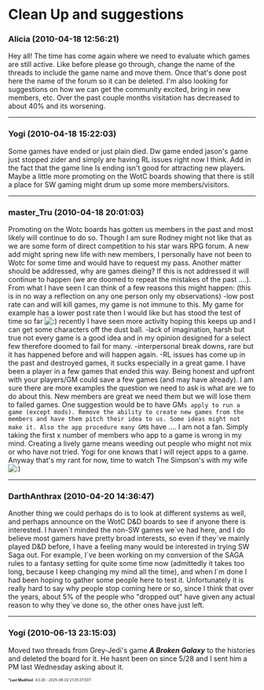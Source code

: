 # Clean Up and suggestions

### **Alicia** (2010-04-18 12:56:21)

Hey all!
The time has come again where we need to evaluate which games are still active. Like before please go through, change the name of the threads to include the game name and move them. Once that's done post here the name of the forum so it can be deleted.
I'm also looking for suggestions on how we can get the community excited, bring in new members, etc. Over the past couple months visitation has decreased to about 40% and its worsening.

---

### **Yogi** (2010-04-18 15:22:03)

Some games have ended or just plain died.
Dw game ended
jason's game just stopped
zider and simply are having RL issues right now I think.
Add in the fact that the game line Is ending isn't good for attracting new players.
Maybe a little more promoting on the WotC boards showing that there is still a place for SW gaming might drum up some more members/visitors.

---

### **master_Tru** (2010-04-18 20:01:03)

Promoting on the Wotc boards has gotten us members in the past and most likely will continue to do so. Though I am sure Rodney might not like that as we are some form of direct competition to his star wars RPG forum. A new add might spring new life with new members, I personally have not been to Wotc for some time and would have to request my pass.
Another matter should be addressed, why are games dieing? If this is not addressed it will continue to happen (we are doomed to repeat the mistakes of the past ....). From what I have seen I can think of a few reasons this might happen:
(this is in no way a reflection on any one person only my observations)
-low post rate can and will kill games, my game is not immune to this. My game for example has a lower post rate then I would like but has stood the test of time so far <!-- s:) -->![:)](https://i.ibb.co/8LPNcWCM/icon-e-smile.gif)<!-- s:) --> recently I have seen more activity hoping this keeps up and I can get some characters off the dust ball.
-lack of imagination, harsh but true not every game is a good idea and in my opinion designed for a select few therefore doomed to fail for many.
-interpersonal break downs, rare but it has happened before and will happen again.
-RL issues has come up in the past and destroyed games, it sucks especially in a great game. I have been a player in a few games that ended this way. Being honest and upfront with your players/GM could save a few games (and may have already).
I am sure there are more examples the question we need to ask is what are we to do about this. New members are great we need them but we will lose them to failed games.
One suggestion would be to have GM`s apply to run a game (except mods). Remove the ability to create new games from the members and have them pitch their idea to us. Some ideas might not make it. Also the app procedure many GM`s have .... I am not a fan. Simply taking the first x number of members who app to a game is wrong in my mind. Creating a lively game means weeding out people who might not mix or who have not tried. Yogi for one knows that I will reject apps to a game.
Anyway that's my rant for now, time to watch The Simpson's with my wife <!-- s:) -->![:)](https://i.ibb.co/8LPNcWCM/icon-e-smile.gif)<!-- s:) -->

---

### **DarthAnthrax** (2010-04-20 14:36:47)

Another thing we could perhaps do is to look at different systems as well, and perhaps announce on the WotC D&D boards to see if anyone there is interested. I haven´t minded the non-SW games we´ve had here, and I do believe most gamers have pretty broad interests, so even if they´ve mainly played D&D before, I have a feeling many would be interested in trying SW Saga out.
For example, I´ve been working on my conversion of the SAGA rules to a fantasy setting for quite some time now (admittedly it takes too long, because I keep changing my mind all the time), and when I´m done I had been hoping to gather some people here to test it.
Unfortunately it is really hard to say why people stop coming here or so, since I think that over the years, about 5% of the people who "dropped out" have given any actual reason to why they´ve done so, the other ones have just left.

---

### **Yogi** (2010-06-13 23:15:03)

Moved two threads from Grey-Jedi's game ***A Broken Galaxy*** to the histories and deleted the board for it. He hasnt been on since 5/28 and I sent him a PM last Wednesday asking about it.



<span style="font-size: 0.5em;">***Last Modified**: 4.0.28 - *2025-06-02 21:35:37 EDT*</span>
